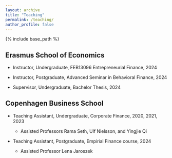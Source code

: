 ```yaml
---
layout: archive
title: "Teaching"
permalink: /teaching/
author_profile: false
---
```


{% include base_path %}

## Erasmus School of Economics
- Instructor, Undergraduate, FEB13096 Entrepreneurial Finance, 2024
  
- Instructor, Postgraduate, Advanced Seminar in Behavioral Finance, 2024
  
- Supervisor, Undergraduate, Bachelor Thesis, 2024


## Copenhagen Business School
- Teaching Assistant, Undergraduate, Corporate Finance, 2020, 2021, 2023
  - Assisted Professors Rama Seth, Ulf Nielsson, and Yingjie Qi

- Teaching Assistant, Postgraduate, Empirial Finance course, 2024
  - Assisted Professor Lena Jaroszek
